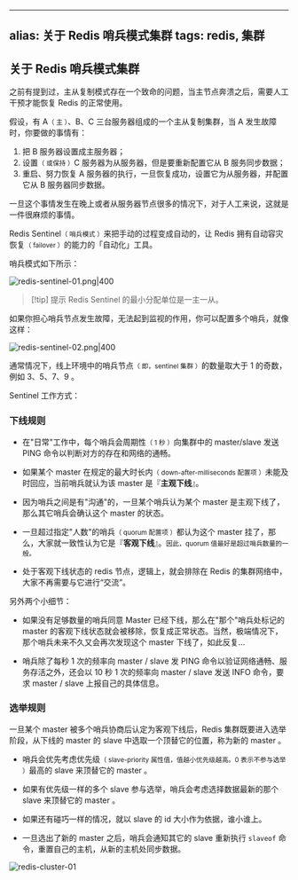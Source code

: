 
---
alias: 关于 Redis 哨兵模式集群
tags: redis, 集群
---

## 关于 Redis 哨兵模式集群

之前有提到过，主从复制模式存在一个致命的问题，当主节点奔溃之后，需要人工干预才能恢复 Redis 的正常使用。

假设，有 A<small>（ 主 ）</small>、B、C 三台服务器组成的一个主从复制集群，当 A 发生故障时，你要做的事情有：

1. 把 B 服务器设置成主服务器；
2. 设置<small>（ 或保持 ）</small>C 服务器为从服务器，但是要重新配置它从 B 服务同步数据；
3. 重启、努力恢复 A 服务器的执行，一旦恢复成功，设置它为从服务器，并配置它从 B 服务器同步数据。

一旦这个事情发生在晚上或者从服务器节点很多的情况下，对于人工来说，这就是一件很麻烦的事情。

Redis Sentinel<small>（ 哨兵模式 ）</small>来把手动的过程变成自动的，让 Redis 拥有自动容灾恢复<small>（ failover ）</small>的能力的「自动化」工具。

哨兵模式如下所示：

![redis-sentinel-01.png|400](https://woniumd.oss-cn-hangzhou.aliyuncs.com/java/hemiao/20220627170703.png)

> [!tip] 提示
> Redis Sentinel 的最小分配单位是一主一从。

如果你担心哨兵节点发生故障，无法起到监视的作用，你可以配置多个哨兵，就像这样：

![redis-sentinel-02.png|400](https://woniumd.oss-cn-hangzhou.aliyuncs.com/java/hemiao/20220627170706.png)

通常情况下，线上环境中的哨兵节点<small>（ 即，sentinel 集群 ）</small>的数量取大于 1 的奇数，例如 3、5、7、9 。


Sentinel 工作方式：

### 下线规则

- 在"日常"工作中，每个哨兵会周期性<small>（ 1 秒 ）</small>向集群中的 master/slave 发送 PING 命令以判断对方的存在和网络的通畅。

- 如果某个 master 在规定的最大时长内<small>（ down-after-milliseconds 配置项 ）</small>未能及时回应，当前哨兵就认为该 master 是『**主观下线**』。

- 因为哨兵之间是有"沟通"的，一旦某个哨兵认为某个 master 是主观下线了，那么其它哨兵会确认这个 master 的状态。

- 一旦超过指定"人数"的哨兵<small>（ quorum 配置项 ）</small>都认为这个 master 挂了，那么，大家就一致性认为它是『**客观下线**』。<small>因此，quorum 值最好是超过哨兵数量的一般。</small>

- 处于客观下线状态的 redis 节点，逻辑上，就会排除在 Redis 的集群网络中，大家不再需要与它进行“交流”。

另外两个小细节：

- 如果没有足够数量的哨兵同意 Master 已经下线，那么在"那个"哨兵处标记的 master 的客观下线状态就会被移除，恢复成正常状态。当然，极端情况下，那个哨兵未来不久又会再次发现这个 master 下线了，如此反复...

- 哨兵除了每秒 1 次的频率向 master / slave 发 PING 命令以验证网络通畅、服务存活之外，还会以 10 秒 1 次的频率向 master / slave 发送 INFO 命令，要求 master / slave 上报自己的具体信息。

### 选举规则

一旦某个 master 被多个哨兵协商后认定为客观下线后，Redis 集群既要进入选举阶段，从下线的 master 的 slave 中选取一个顶替它的位置，称为新的 master 。

- 哨兵会优先考虑优先级<small>（ slave-priority 属性值，值越小优先级越高。0 表示不参与选举 ）</small>最高的 slave 来顶替它的 master 。

- 如果有优先级一样的多个 slave 参与选举，哨兵会考虑选择数据最新的那个 slave 来顶替它的 master 。

- 如果还有碰巧一样的情况，就以 slave 的 id 大小作为依据，谁小谁上。

- 一旦选出了新的 master 之后，哨兵会通知其它的 slave 重新执行 `slaveof` 命令，重置自己的主机，从新的主机处同步数据。


![redis-cluster-01](https://woniumd.oss-cn-hangzhou.aliyuncs.com/java/hemiao/20220627170708.png)


